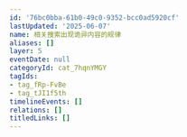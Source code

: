 ```yaml
---
id: '76bc0bba-61b0-49c0-9352-bcc0ad5920cf'
lastUpdated: '2025-06-07'
name: 相关搜索出现诡异内容的规律
aliases: []
layer: 5
eventDate: null
categoryId: cat_7hqnYMGY
tagIds:
- tag_fRp-FvBe
- tag_tJI1f5th
timelineEvents: []
relations: []
titledLinks: []
---
```


